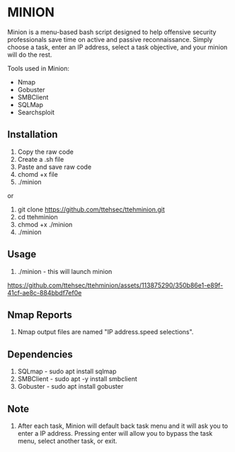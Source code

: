 # MINION
Minion is a menu-based bash script designed to help offensive security professionals save time on active and passive reconnaissance. Simply choose a task, enter an IP address, select a task objective, and your minion will do the rest. 

Tools used in Minion:
* Nmap
* Gobuster
* SMBClient
* SQLMap
* Searchsploit

## Installation
1. Copy the raw code
2. Create a .sh file
3. Paste and save raw code
4. chomd +x file
5. ./minion 

or 

1. git clone https://github.com/ttehsec/ttehminion.git
2. cd ttehminion
3. chmod +x ./minion
4. ./minion

## Usage 
1. ./minion - this will launch minion

https://github.com/ttehsec/ttehminion/assets/113875290/350b86e1-e89f-41cf-ae8c-884bbdf7ef0e



## Nmap Reports
1. Nmap output files are named "IP address.speed selections".

## Dependencies
1. SQLmap - sudo apt install sqlmap
2. SMBClient - sudo apt -y install smbclient
3. Gobuster - sudo apt install gobuster

## Note
1. After each task, Minion will default back task menu and it will ask you to enter a IP address. Pressing enter will allow you to bypass the task menu, select another task, or exit.
